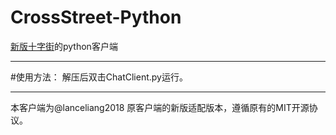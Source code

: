 # CrossStreet-Python
[新版十字街](https://crosst.chat/)的python客户端

***
#使用方法：
解压后双击ChatClient.py运行。
***
本客户端为@lanceliang2018 原客户端的新版适配版本，遵循原有的MIT开源协议。
